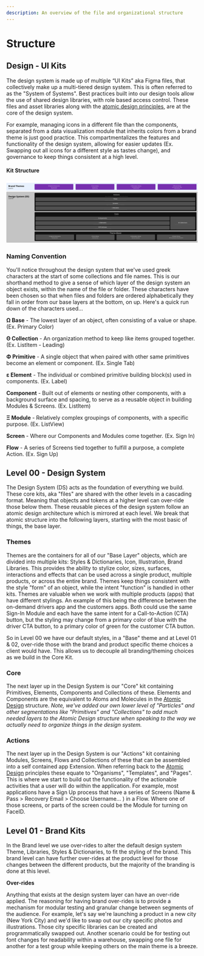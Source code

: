 ```yaml
---
description: An overview of the file and organizational structure
---
```


# Structure

## Design - UI Kits

The design system is made up of multiple “UI Kits” aka Figma files, that collectively make up a multi-tiered design system. This is often referred to as the "System of Systems". Best practices built into our design tools allow the use of shared design libraries, with role based access control. These files and asset libraries along with the [atomic design principles](https://bradfrost.com/blog/post/atomic-web-design/), are at the core of the design system.

For example, managing icons in a different file than the components, separated from a data visualization module that inherits colors from a brand theme is just good practice. This compartmentalizes the features and functionality of the design system, allowing for easier updates (Ex. Swapping out all icons for a different style as tastes change), and governance to keep things consistent at a high level.

#### Kit Structure

![The graphic above is covered in greater detail below](.gitbook/assets/DS-structure.png)

### Naming Convention

You'll notice throughout the design system that we've used greek characters at the start of some collections and file names.  This is our shorthand method to give a sense of which layer of the design system an object exists, within the name of the file or folder.  These characters have been chosen so that when files and folders are ordered alphabetically they fall in order from our base layers at the bottom, on up. Here's a quick run down of the characters used...

**Ω Base** - The lowest layer of an object, often consisting of a value or shape. (Ex. Primary Color)

**Θ Collection** - An organization method to keep like items grouped together. (Ex. ListItem - Leading)

**Φ Primitive** - A single object that when paired with other same primitives become an element or component. (Ex. Single Tab)

**ε Element** - The individual or combined primitive building block(s) used in components. (Ex. Label)

**Component** - Built out of elements or nesting other components, with a background surface and spacing, to serve as a reusable object in building Modules & Screens. (Ex. ListItem)

**Ξ Module** - Relatively complex groupings of components, with a specific purpose. (Ex. ListView)

**Screen** - Where our Components and Modules come together. (Ex. Sign In)

**Flow** - A series of Screens tied together to fulfill a purpose, a complete Action. (Ex. Sign Up)

## Level 00 - Design System

The Design System (DS) acts as the foundation of everything we build. These core kits, aka "files" are shared with the other levels in a cascading format. Meaning that objects and tokens at a higher level can over-ride those below them. These reusable pieces of the design system follow an atomic design architecture which is mirrored at each level. We break that atomic structure into the following layers, starting with the most basic of things, the base layer.



### Themes

Themes are the containers for all of our "Base Layer" objects, which are divided into multiple kits: Styles & Dictionaries, Icon, Illustration, Brand Libraries. This provides the ability to stylize color, sizes, surfaces, interactions and effects that can be used across a single product, multiple products, or across the entire brand. Themes keep things consistent with the style "form" of an object, while the intent "function" is handled in other kits. Themes are valuable when we work with multiple products (apps) that have different stylings. An example of this being the difference between the on-demand drivers app and the customers apps. Both could use the same Sign-In Module and each have the same intent for a Call-to-Action (CTA) button, but the styling may change from a primary color of blue with the driver CTA button, to a primary color of green for the customer CTA button.

So in Level 00 we have our default styles, in a "Base" theme and at Level 01 & 02, over-ride those with the brand and product specific theme choices a client would have. This allows us to decouple all branding/theming choices as we build in the Core Kit.

### Core

The next layer up in the Design System is our "Core" kit containing Primitives, Elements, Components and Collections of these. Elements and Components are the equivalent to Atoms and Molecules in the [Atomic Design](https://bradfrost.com/blog/post/atomic-web-design/) structure. _Note, we've added our own lower level of "Particles" and other segmentations like "Primitives" and "Collections" to add much needed layers to the Atomic Design structure when speaking to the way we actually need to organize things in the design system._

### Actions

The next layer up in the Design System is our "Actions" kit containing Modules, Screens, Flows and Collections of these that can be assembled into a self contained app Extension. When referring back to the [Atomic Design](https://bradfrost.com/blog/post/atomic-web-design/) principles these equate to "Organisms", "Templates", and "Pages". This is where we start to build out the functionality of the actionable activities that a user will do within the application. For example, most applications have a Sign Up process that have a series of Screens (Name & Pass > Recovery Email > Choose Username... ) in a Flow. Where one of those screens, or parts of the screen could be the Module for turning on FaceID.&#x20;

## Level 01 - Brand Kits

In the Brand level we use over-rides to alter the default design system Theme, Libraries, Styles & Dictionaries, to fit the styling of the brand. This brand level can have further over-rides at the product level for those changes between the different products, but the majority of the branding is done at this level.

**Over-rides**

Anything that exists at the design system layer can have an over-ride applied. The reasoning for having brand over-rides is to provide a mechanism for modular testing and granular change between segments of the audience. For example, let's say we're launching a product in a new city (New York City) and we'd like to swap out our city specific photos and illustrations. Those city specific libraries can be created and programmatically swapped out. Another scenario could be for testing out font changes for readability within a warehouse, swapping one file for another for a test group while keeping others on the main theme is a breeze.

